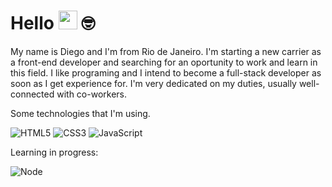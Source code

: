 # Hello <img src="https://media.giphy.com/media/hvRJCLFzcasrR4ia7z/giphy.gif" width="30"> 🤓

My name is Diego and I'm from Rio de Janeiro. I'm starting a new carrier as a front-end developer and searching for an oportunity to work and learn in this field.
I like programing and I intend to become a full-stack developer as soon as I get experience for. I'm very dedicated on my duties, usually well-connected with co-workers.
 
Some technologies that I'm using.

![HTML5](https://img.shields.io/badge/-HTML5-232323?style=flat&labelColor=E34F26&logo=html5&logoColor=ffffff)
![CSS3](https://img.shields.io/badge/-CSS3-232323?style=flat&labelColor=1572B6&logo=css3&logoColor=ffffff)
![JavaScript](https://img.shields.io/badge/-JavaScript-232323?style=flat&labelColor=000000&logo=javascript&logoColor=F7DF1E)

Learning in progress:

![Node](https://img.shields.io/badge/-Node-232323?style=flat&labelColor=000000&logo=nodedotjs&logoColor=339933)


